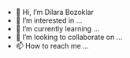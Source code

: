 - 👋 Hi, I’m Dilara Bozoklar
- 👀 I’m interested in ...
- 🌱 I’m currently learning ...
- 💞️ I’m looking to collaborate on ...
- 📫 How to reach me ...

<!---
DilaBozok/DilaBozok is a ✨ special ✨ repository because its `README.md` (this file) appears on your GitHub profile.
You can click the Preview link to take a look at your changes.
--->
